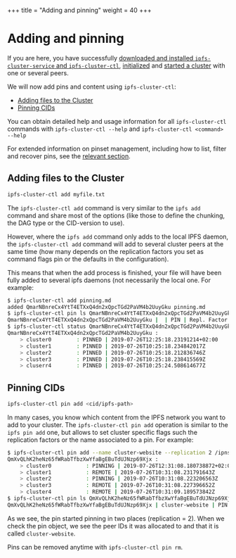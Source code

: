+++
title = "Adding and pinning"
weight = 40
+++

# Adding and pinning

If you are here, you have successfully [downloaded and installed `ipfs-cluster-service` and `ipfs-cluster-ctl`](/documentation/getting-started/installation), [initialized](/documentation/getting-started/setup) and [started a cluster](/documentation/getting-started/start) with one or several peers.

We will now add pins and content using `ipfs-cluster-ctl`:

* [Adding files to the Cluster](#adding-files-to-the-cluster)
* [Pinning CIDs](#pinning-cids)

<div class="tipbox tip">You can obtain detailed help and usage information for all <code>ipfs-cluster-ctl</code> commands with <code>ipfs-cluster-ctl --help</code> and <code>ipfs-cluster-ctl &lt;command&gt; --help</code></div>

For extended information on pinset management, including how to list, filter and recover pins, see the [relevant section](/documentation/usage/pinset).

## Adding files to the Cluster

```sh
ipfs-cluster-ctl add myfile.txt
```

The `ipfs-cluster-ctl add` command is very similar to the `ipfs add` command and share most of the options (like those to define the chunking, the DAG type or the CID-version to use).

However, where the `ipfs add` command only adds to the local IPFS daemon, the `ipfs-cluster-ctl add` command will add to several cluster peers at the same time (how many depends on the replication factors you set as command flags pin or the defaults in the configuration).

This means that when the add process is finished, your file will have been fully added to several ipfs daemons (not necessarily the local one. For example:

```sh
$ ipfs-cluster-ctl add pinning.md 
added QmarNBnreCx4YtT4ETXxQ4dn2xQpcTGd2PaVM4b2UuyGku pinning.md
$ ipfs-cluster-ctl pin ls QmarNBnreCx4YtT4ETXxQ4dn2xQpcTGd2PaVM4b2UuyGku # check pin data
QmarNBnreCx4YtT4ETXxQ4dn2xQpcTGd2PaVM4b2UuyGku |  | PIN | Repl. Factor: -1 | Allocations: [everywhere] | Recursive
$ ipfs-cluster-ctl status QmarNBnreCx4YtT4ETXxQ4dn2xQpcTGd2PaVM4b2UuyGku # request status from every peer
QmarNBnreCx4YtT4ETXxQ4dn2xQpcTGd2PaVM4b2UuyGku :
    > cluster0        : PINNED | 2019-07-26T12:25:18.23191214+02:00
    > cluster1        : PINNED | 2019-07-26T10:25:18.234842017Z
    > cluster2        : PINNED | 2019-07-26T10:25:18.212836746Z
    > cluster3        : PINNED | 2019-07-26T10:25:18.238415569Z
    > cluserr4        : PINNED | 2019-07-26T10:25:24.508614677Z
```

## Pinning CIDs

```sh
ipfs-cluster-ctl pin add <cid/ipfs-path>
```

In many cases, you know which content from the IPFS network you want to add to your cluster. The `ipfs-cluster-ctl pin add` operation is similar to the `ipfs pin add` one, but allows to set cluster specific flags such the replication factors or the name associated to a pin. For example:

```sh
$ ipfs-cluster-ctl pin add --name cluster-website --replication 2 /ipns/cluster.ipfs.io
QmXvQLhK2heNz65fWRabTfbzXwYfaBgEBuTdUJNzp69Xjx :
    > cluster0           : PINNING | 2019-07-26T12:31:08.180738872+02:00
    > cluster1           : REMOTE | 2019-07-26T10:31:08.231791643Z
    > cluster2           : PINNING | 2019-07-26T10:31:08.223206563Z
    > cluster3           : REMOTE | 2019-07-26T10:31:08.227396652Z
    > cluster4           : REMOTE | 2019-07-26T10:31:09.189573842Z
$ ipfs-cluster-ctl pin ls QmXvQLhK2heNz65fWRabTfbzXwYfaBgEBuTdUJNzp69Xjx
QmXvQLhK2heNz65fWRabTfbzXwYfaBgEBuTdUJNzp69Xjx | cluster-website | PIN | Repl. Factor: 2--2 | Allocations: [12D3KooWGbmjg3MDUYFosLNPbE1jKkv5fzKHD7wyGDa1P95iKMjF QmYY1ggjoew5eFrvkenTR3F4uWqtkBkmgfJk8g9Qqcwy51] | Recursive

```

As we see, the pin started pinning in two places (replication = 2). When we check the pin object, we see the peer IDs it was allocated to and that it is called `cluster-website`.

Pins can be removed anytime with `ipfs-cluster-ctl pin rm`.
